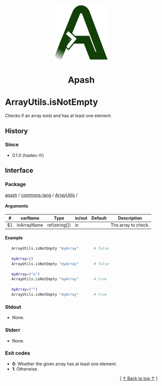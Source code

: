 
<div align='center' id='apash-top'>
  <a href='https://github.com/hastec-fr/apash'>
    <img alt='apash-logo' src='../../../../../../assets/apash-logo.svg'/>
  </a>

  # Apash
</div>


# ArrayUtils.isNotEmpty
Checks if an array exist and has at least one element.

## History
### Since
  * 0.1.0 (hastec-fr)

## Interface
### Package
<!-- apash.packageBegin -->
[apash](../../../apash.md) / [commons-lang](../../commons-lang.md) / [ArrayUtils](../ArrayUtils.md) / 
<!-- apash.packageEnd -->

#### Arguments
 | #      | varName        | Type          | in/out   | Default    | Description                          |
 |--------|----------------|---------------|----------|------------|--------------------------------------|
 | $1     | inArrayName    | ref(string[]) | in       |            | The array to check.                  |

#### Example
 ```bash
    ArrayUtils.isNotEmpty "myArray"       # false

    myArray=()
    ArrayUtils.isNotEmpty "myArray"       # false

    myArray=("a")
    ArrayUtils.isNotEmpty "myArray"       # true 

    myArray=("")
    ArrayUtils.isNotEmpty "myArray"       # true 
 ```

### Stdout
  * None.
### Stderr
  * None.

### Exit codes
  * **0**: Whether the given array has at least one element.
  * **1**: Otherwise.

  <div align='right'>[ <a href='#apash-top'>↑ Back to top ↑</a> ]</div>

